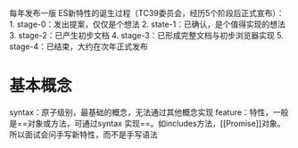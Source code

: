 每年发布一版
ES新特性的诞生过程（TC39委员会，经历5个阶段后正式宣布）：
	1. stage-0：发出提案，仅仅是个想法
	2. state-1：已确认，是个值得实现的想法
	3. stage-2：已产生初步文档
	4. stage-3：已形成完整文档与初步浏览器实现
	5. stage-4：已结束，大约在次年正式发布
# 基本概念
syntax：原子级别，最基础的概念，无法通过其他概念实现
feature：特性，一般是==对象或方法，可通过syntax 实现==。如includes方法，[[Promise]]对象。
	所以面试会问手写新特性，而不是手写语法